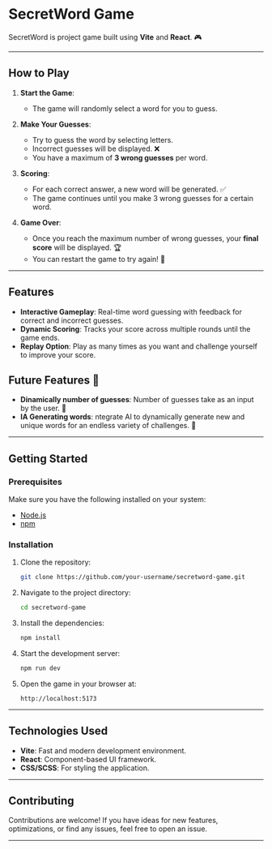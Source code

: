 # SecretWord Game

SecretWord is project game built using **Vite** and **React**. 🎮

---

## How to Play

1. **Start the Game**:
   - The game will randomly select a word for you to guess.

2. **Make Your Guesses**:
   - Try to guess the word by selecting letters.
   - Incorrect guesses will be displayed. ❌
   - You have a maximum of **3 wrong guesses** per word.

3. **Scoring**:
   - For each correct answer, a new word will be generated. ✅
   - The game continues until you make 3 wrong guesses for a certain word.

4. **Game Over**:
   - Once you reach the maximum number of wrong guesses, your **final score** will be displayed. 🏆
   - You can restart the game to try again! 🔄

---

## Features

- **Interactive Gameplay**: Real-time word guessing with feedback for correct and incorrect guesses.
- **Dynamic Scoring**: Tracks your score across multiple rounds until the game ends.
- **Replay Option**: Play as many times as you want and challenge yourself to improve your score.

## Future Features 🚀
- **Dinamically number of guesses**: Number of guesses take as an input by the user. 🎯
- **IA Generating words**: ntegrate AI to dynamically generate new and unique words for an endless variety of challenges. 🤖
---

## Getting Started

### Prerequisites

Make sure you have the following installed on your system:

- [Node.js](https://nodejs.org/)
- [npm](https://www.npmjs.com/)

### Installation

1. Clone the repository:
   ```bash
   git clone https://github.com/your-username/secretword-game.git
   ```

2. Navigate to the project directory:
   ```bash
   cd secretword-game
   ```

3. Install the dependencies:
   ```bash
   npm install
   ```

4. Start the development server:
   ```bash
   npm run dev
   ```

5. Open the game in your browser at:
   ```
   http://localhost:5173
   ```

---

## Technologies Used

- **Vite**: Fast and modern development environment.
- **React**: Component-based UI framework.
- **CSS/SCSS**: For styling the application.

---

## Contributing

Contributions are welcome! If you have ideas for new features, optimizations, or find any issues, feel free to open an issue.

---

